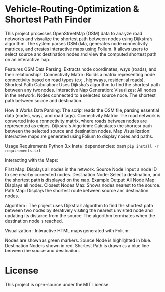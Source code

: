 # Vehicle-Routing-Optimization & Shortest Path Finder
This project processes OpenStreetMap (OSM) data to analyze road networks and visualize the shortest path between nodes using Dijkstra’s algorithm. The system parses OSM data, generates node connectivity matrices, and creates interactive maps using Folium. It allows users to select source and destination nodes and view the computed shortest path on an interactive map.

Features
OSM Data Parsing: Extracts node coordinates, ways (roads), and their relationships.
Connectivity Matrix: Builds a matrix representing node connectivity based on road types (e.g., highways, residential roads).
Shortest Path Calculation: Uses Dijkstra’s algorithm to find the shortest path between any two nodes.
Interactive Map Generation: Visualizes:
All nodes in the network.
Nodes connected to a selected source node.
The shortest path between source and destination.


How It Works
Data Parsing: The script reads the OSM file, parsing essential data (nodes, ways, and road tags).
Connectivity Matrix: The road network is converted into a connectivity matrix, where roads between nodes are represented as edges.
Dijkstra's Algorithm: Calculates the shortest path between the selected source and destination nodes.
Map Visualization: Interactive maps are generated using Folium to display nodes and paths.



Usage Requirements
Python 3.x
Install dependencies:
bash
```pip install -r requirements.txt```


Interacting with the Maps:

First Map: Displays all nodes in the network.
Source Node: Input a node ID to see nearby connected nodes.
Destination Node: Select a destination, and the shortest path is displayed on the map.
Example Output:
All Node Map: Displays all nodes.
Closest Nodes Map: Shows nodes nearest to the source.
Path Map: Displays the shortest route between source and destination nodes.


Algorithm :
The project uses Dijkstra’s algorithm to find the shortest path between two nodes by iteratively visiting the nearest unvisited node and updating its distance from the source. The algorithm terminates when the destination node is reached.

Visualization :
Interactive HTML maps generated with Folium:

Nodes are shown as green markers.
Source Node is highlighted in blue.
Destination Node is shown in red.
Shortest Path is drawn as a blue line between the source and destination.



# License
This project is open-source under the MIT License.



